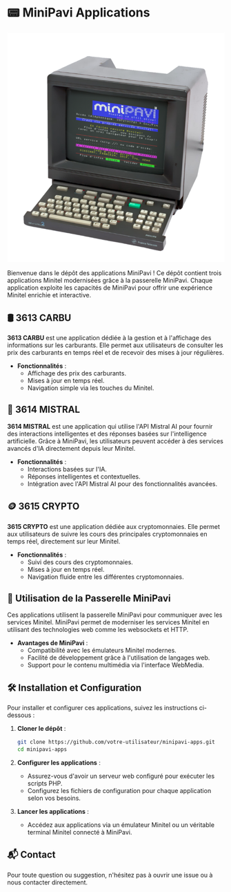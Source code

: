 # 📟 MiniPavi Applications

<p align="center">
  <img src="minipavi.png" alt="MiniPavi logo" width="600"/>
</p>

Bienvenue dans le dépôt des applications MiniPavi ! Ce dépôt contient trois applications Minitel modernisées grâce à la passerelle MiniPavi. Chaque application exploite les capacités de MiniPavi pour offrir une expérience Minitel enrichie et interactive.

## 🛢️ 3613 CARBU

**3613 CARBU** est une application dédiée à la gestion et à l'affichage des informations sur les carburants. Elle permet aux utilisateurs de consulter les prix des carburants en temps réel et de recevoir des mises à jour régulières.

- **Fonctionnalités** :
  - Affichage des prix des carburants.
  - Mises à jour en temps réel.
  - Navigation simple via les touches du Minitel.

## 🧠 3614 MISTRAL

**3614 MISTRAL** est une application qui utilise l'API Mistral AI pour fournir des interactions intelligentes et des réponses basées sur l'intelligence artificielle. Grâce à MiniPavi, les utilisateurs peuvent accéder à des services avancés d'IA directement depuis leur Minitel.

- **Fonctionnalités** :
  - Interactions basées sur l'IA.
  - Réponses intelligentes et contextuelles.
  - Intégration avec l'API Mistral AI pour des fonctionnalités avancées.

## 🪙 3615 CRYPTO

**3615 CRYPTO** est une application dédiée aux cryptomonnaies. Elle permet aux utilisateurs de suivre les cours des principales cryptomonnaies en temps réel, directement sur leur Minitel.

- **Fonctionnalités** :
  - Suivi des cours des cryptomonnaies.
  - Mises à jour en temps réel.
  - Navigation fluide entre les différentes cryptomonnaies.

## 🚀 Utilisation de la Passerelle MiniPavi

Ces applications utilisent la passerelle MiniPavi pour communiquer avec les services Minitel. MiniPavi permet de moderniser les services Minitel en utilisant des technologies web comme les websockets et HTTP.

- **Avantages de MiniPavi** :
  - Compatibilité avec les émulateurs Minitel modernes.
  - Facilité de développement grâce à l'utilisation de langages web.
  - Support pour le contenu multimédia via l'interface WebMedia.

## 🛠️ Installation et Configuration

Pour installer et configurer ces applications, suivez les instructions ci-dessous :

1. **Cloner le dépôt** :
   ```bash
   git clone https://github.com/votre-utilisateur/minipavi-apps.git
   cd minipavi-apps
   ```

2. **Configurer les applications** :
      - Assurez-vous d'avoir un serveur web configuré pour exécuter les scripts PHP.
      - Configurez les fichiers de configuration pour chaque application selon vos besoins.

3. **Lancer les applications** :
      - Accédez aux applications via un émulateur Minitel ou un véritable terminal Minitel connecté à MiniPavi.

## 📬 Contact

Pour toute question ou suggestion, n'hésitez pas à ouvrir une issue ou à nous contacter directement.
